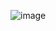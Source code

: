 
![image](https://user-images.githubusercontent.com/68081983/219875363-eee885ff-62b7-4b0a-af9b-692b8196d973.png)
